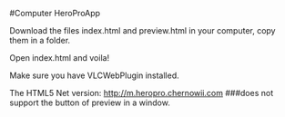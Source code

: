 #Computer HeroProApp

Download the files index.html and preview.html in your computer, copy them in a folder.

Open index.html and voila!

Make sure you have VLCWebPlugin installed.

The HTML5 Net version: http://m.heropro.chernowii.com ###does not support the button of preview in a window.
